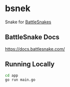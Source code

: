 # bsnek

Snake for [BattleSnakes](https://play.battlesnake.com/) 

## BattleSnake Docs

https://docs.battlesnake.com/



## Running Locally

```bash 
cd app
go run main.go
```